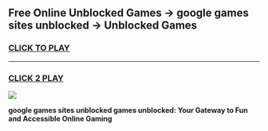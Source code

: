 
## Free Online Unblocked Games → google games sites unblocked → Unblocked Games
<h3>
<a href="https://premium.freeplayer.one?title=google_games_sites_unblocked&ref=21F">CLICK TO PLAY</a></h3>
<hr>

<h3>
<a href="https://premium.freeplayer.one?title=google_games_sites_unblocked&ref=21F">CLICK 2 PLAY</a>
  
</h3>

<a href="https://premium.freeplayer.one?title=google_games_sites_unblocked&ref=21F/"><img src="https://clearcache.store/games.png"></a>


**google games sites unblocked games unblocked: Your Gateway to Fun and Accessible Online Gaming**
